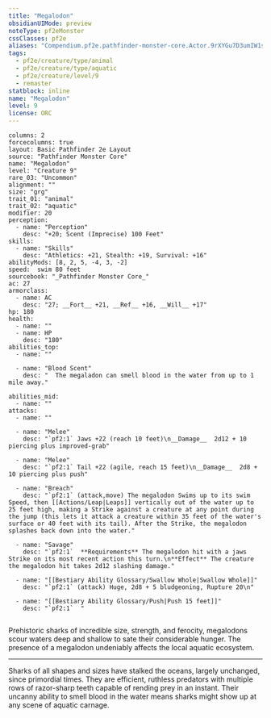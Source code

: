 ```yaml
---
title: "Megalodon"
obsidianUIMode: preview
noteType: pf2eMonster
cssClasses: pf2e
aliases: "Compendium.pf2e.pathfinder-monster-core.Actor.9rXYGu7D3umIW1sv" 
tags:
  - pf2e/creature/type/animal
  - pf2e/creature/type/aquatic
  - pf2e/creature/level/9
  - remaster
statblock: inline
name: "Megalodon"
level: 9
license: ORC
---
```


```statblock
columns: 2
forcecolumns: true
layout: Basic Pathfinder 2e Layout
source: "Pathfinder Monster Core"
name: "Megalodon"
level: "Creature 9"
rare_03: "Uncommon"
alignment: ""
size: "grg"
trait_01: "animal"
trait_02: "aquatic"
modifier: 20
perception:
  - name: "Perception"
    desc: "+20; Scent (Imprecise) 100 Feet"
skills:
  - name: "Skills"
    desc: "Athletics: +21, Stealth: +19, Survival: +16"
abilityMods: [8, 2, 5, -4, 3, -2]
speed:  swim 80 feet
sourcebook: "_Pathfinder Monster Core_"
ac: 27
armorclass:
  - name: AC
    desc: "27; __Fort__ +21, __Ref__ +16, __Will__ +17"
hp: 180
health:
  - name: ""
  - name: HP
    desc: "180"
abilities_top:
  - name: ""

  - name: "Blood Scent"
    desc: "  The megaladon can smell blood in the water from up to 1 mile away."

abilities_mid:
  - name: ""
attacks:
  - name: ""

  - name: "Melee"
    desc: "`pf2:1` Jaws +22 (reach 10 feet)\n__Damage__  2d12 + 10 piercing plus improved-grab"

  - name: "Melee"
    desc: "`pf2:1` Tail +22 (agile, reach 15 feet)\n__Damage__  2d8 + 10 piercing plus push"

  - name: "Breach"
    desc: "`pf2:1` (attack,move) The megalodon Swims up to its swim Speed, then [[Actions/Leap|Leaps]] vertically out of the water up to 25 feet high, making a Strike against a creature at any point during the jump (this lets it attack a creature within 35 feet of the water's surface or 40 feet with its tail). After the Strike, the megalodon splashes back down into the water."

  - name: "Savage"
    desc: "`pf2:1`  **Requirements** The megalodon hit with a jaws Strike on its most recent action this turn.\n**Effect** The creature the megalodon hit takes 2d12 slashing damage."

  - name: "[[Bestiary Ability Glossary/Swallow Whole|Swallow Whole]]"
    desc: "`pf2:1` (attack) Huge, 2d8 + 5 bludgeoning, Rupture 20\n"

  - name: "[[Bestiary Ability Glossary/Push|Push 15 feet]]"
    desc: "`pf2:1`  "
 
```



Prehistoric sharks of incredible size, strength, and ferocity, megalodons scour waters deep and shallow to sate their considerable hunger. The presence of a megalodon undeniably affects the local aquatic ecosystem.

* * *

Sharks of all shapes and sizes have stalked the oceans, largely unchanged, since primordial times. They are efficient, ruthless predators with multiple rows of razor-sharp teeth capable of rending prey in an instant. Their uncanny ability to smell blood in the water means sharks might show up at any scene of aquatic carnage.
